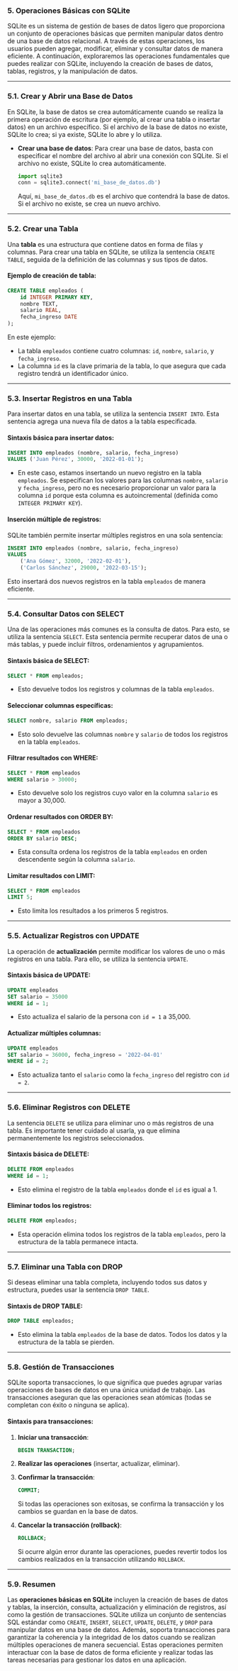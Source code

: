 ### **5. Operaciones Básicas con SQLite**

SQLite es un sistema de gestión de bases de datos ligero que proporciona un conjunto de operaciones básicas que permiten manipular datos dentro de una base de datos relacional. A través de estas operaciones, los usuarios pueden agregar, modificar, eliminar y consultar datos de manera eficiente. A continuación, exploraremos las operaciones fundamentales que puedes realizar con SQLite, incluyendo la creación de bases de datos, tablas, registros, y la manipulación de datos.

---

### **5.1. Crear y Abrir una Base de Datos**

En SQLite, la base de datos se crea automáticamente cuando se realiza la primera operación de escritura (por ejemplo, al crear una tabla o insertar datos) en un archivo específico. Si el archivo de la base de datos no existe, SQLite lo crea; si ya existe, SQLite lo abre y lo utiliza.

- **Crear una base de datos**: Para crear una base de datos, basta con especificar el nombre del archivo al abrir una conexión con SQLite. Si el archivo no existe, SQLite lo crea automáticamente.

  ```python
  import sqlite3
  conn = sqlite3.connect('mi_base_de_datos.db')
  ```

  Aquí, `mi_base_de_datos.db` es el archivo que contendrá la base de datos. Si el archivo no existe, se crea un nuevo archivo.

---

### **5.2. Crear una Tabla**

Una **tabla** es una estructura que contiene datos en forma de filas y columnas. Para crear una tabla en SQLite, se utiliza la sentencia `CREATE TABLE`, seguida de la definición de las columnas y sus tipos de datos.

#### Ejemplo de creación de tabla:

```sql
CREATE TABLE empleados (
    id INTEGER PRIMARY KEY,
    nombre TEXT,
    salario REAL,
    fecha_ingreso DATE
);
```

En este ejemplo:
- La tabla `empleados` contiene cuatro columnas: `id`, `nombre`, `salario`, y `fecha_ingreso`.
- La columna `id` es la clave primaria de la tabla, lo que asegura que cada registro tendrá un identificador único.

---

### **5.3. Insertar Registros en una Tabla**

Para insertar datos en una tabla, se utiliza la sentencia `INSERT INTO`. Esta sentencia agrega una nueva fila de datos a la tabla especificada.

#### Sintaxis básica para insertar datos:

```sql
INSERT INTO empleados (nombre, salario, fecha_ingreso)
VALUES ('Juan Pérez', 30000, '2022-01-01');
```

- En este caso, estamos insertando un nuevo registro en la tabla `empleados`. Se especifican los valores para las columnas `nombre`, `salario` y `fecha_ingreso`, pero no es necesario proporcionar un valor para la columna `id` porque esta columna es autoincremental (definida como `INTEGER PRIMARY KEY`).

#### Inserción múltiple de registros:

SQLite también permite insertar múltiples registros en una sola sentencia:

```sql
INSERT INTO empleados (nombre, salario, fecha_ingreso)
VALUES
    ('Ana Gómez', 32000, '2022-02-01'),
    ('Carlos Sánchez', 29000, '2022-03-15');
```

Esto insertará dos nuevos registros en la tabla `empleados` de manera eficiente.

---

### **5.4. Consultar Datos con SELECT**

Una de las operaciones más comunes es la consulta de datos. Para esto, se utiliza la sentencia `SELECT`. Esta sentencia permite recuperar datos de una o más tablas, y puede incluir filtros, ordenamientos y agrupamientos.

#### Sintaxis básica de SELECT:

```sql
SELECT * FROM empleados;
```

- Esto devuelve todos los registros y columnas de la tabla `empleados`.

#### Seleccionar columnas específicas:

```sql
SELECT nombre, salario FROM empleados;
```

- Esto solo devuelve las columnas `nombre` y `salario` de todos los registros en la tabla `empleados`.

#### Filtrar resultados con WHERE:

```sql
SELECT * FROM empleados
WHERE salario > 30000;
```

- Esto devuelve solo los registros cuyo valor en la columna `salario` es mayor a 30,000.

#### Ordenar resultados con ORDER BY:

```sql
SELECT * FROM empleados
ORDER BY salario DESC;
```

- Esta consulta ordena los registros de la tabla `empleados` en orden descendente según la columna `salario`.

#### Limitar resultados con LIMIT:

```sql
SELECT * FROM empleados
LIMIT 5;
```

- Esto limita los resultados a los primeros 5 registros.

---

### **5.5. Actualizar Registros con UPDATE**

La operación de **actualización** permite modificar los valores de uno o más registros en una tabla. Para ello, se utiliza la sentencia `UPDATE`.

#### Sintaxis básica de UPDATE:

```sql
UPDATE empleados
SET salario = 35000
WHERE id = 1;
```

- Esto actualiza el salario de la persona con `id = 1` a 35,000.

#### Actualizar múltiples columnas:

```sql
UPDATE empleados
SET salario = 36000, fecha_ingreso = '2022-04-01'
WHERE id = 2;
```

- Esto actualiza tanto el `salario` como la `fecha_ingreso` del registro con `id = 2`.

---

### **5.6. Eliminar Registros con DELETE**

La sentencia `DELETE` se utiliza para eliminar uno o más registros de una tabla. Es importante tener cuidado al usarla, ya que elimina permanentemente los registros seleccionados.

#### Sintaxis básica de DELETE:

```sql
DELETE FROM empleados
WHERE id = 1;
```

- Esto elimina el registro de la tabla `empleados` donde el `id` es igual a 1.

#### Eliminar todos los registros:

```sql
DELETE FROM empleados;
```

- Esta operación elimina todos los registros de la tabla `empleados`, pero la estructura de la tabla permanece intacta.

---

### **5.7. Eliminar una Tabla con DROP**

Si deseas eliminar una tabla completa, incluyendo todos sus datos y estructura, puedes usar la sentencia `DROP TABLE`.

#### Sintaxis de DROP TABLE:

```sql
DROP TABLE empleados;
```

- Esto elimina la tabla `empleados` de la base de datos. Todos los datos y la estructura de la tabla se pierden.

---

### **5.8. Gestión de Transacciones**

SQLite soporta transacciones, lo que significa que puedes agrupar varias operaciones de bases de datos en una única unidad de trabajo. Las transacciones aseguran que las operaciones sean atómicas (todas se completan con éxito o ninguna se aplica).

#### Sintaxis para transacciones:

1. **Iniciar una transacción**:

   ```sql
   BEGIN TRANSACTION;
   ```

2. **Realizar las operaciones** (insertar, actualizar, eliminar).

3. **Confirmar la transacción**:

   ```sql
   COMMIT;
   ```

   Si todas las operaciones son exitosas, se confirma la transacción y los cambios se guardan en la base de datos.

4. **Cancelar la transacción (rollback)**:

   ```sql
   ROLLBACK;
   ```

   Si ocurre algún error durante las operaciones, puedes revertir todos los cambios realizados en la transacción utilizando `ROLLBACK`.

---

### **5.9. Resumen**

Las **operaciones básicas en SQLite** incluyen la creación de bases de datos y tablas, la inserción, consulta, actualización y eliminación de registros, así como la gestión de transacciones. SQLite utiliza un conjunto de sentencias SQL estándar como `CREATE`, `INSERT`, `SELECT`, `UPDATE`, `DELETE`, y `DROP` para manipular datos en una base de datos. Además, soporta transacciones para garantizar la coherencia y la integridad de los datos cuando se realizan múltiples operaciones de manera secuencial. Estas operaciones permiten interactuar con la base de datos de forma eficiente y realizar todas las tareas necesarias para gestionar los datos en una aplicación.

